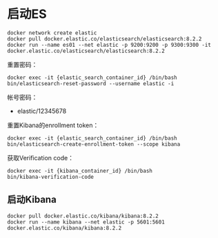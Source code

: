 # 启动ES

```
docker network create elastic
docker pull docker.elastic.co/elasticsearch/elasticsearch:8.2.2
docker run --name es01 --net elastic -p 9200:9200 -p 9300:9300 -it docker.elastic.co/elasticsearch/elasticsearch:8.2.2

```

重置密码：

```
docker exec -it {elastic_search_container_id} /bin/bash
bin/elasticsearch-reset-password --username elastic -i
```
帐号密码：
- elastic/12345678

重置Kibana的enrollment token：

```
docker exec -it {elastic_search_container_id} /bin/bash
bin/elasticsearch-create-enrollment-token --scope kibana
```

获取Verification code：

```
docker exec -it {kibana_container_id} /bin/bash
bin/kibana-verification-code
```

## 启动Kibana

```
docker pull docker.elastic.co/kibana/kibana:8.2.2
docker run --name kibana --net elastic -p 5601:5601 docker.elastic.co/kibana/kibana:8.2.2
```
